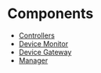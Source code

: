 # Components

- [Controllers](./controllers.md)
- [Device Monitor](./monitor.md)
- [Device Gateway](./gateway.md)
- [Manager](./manager.md)
